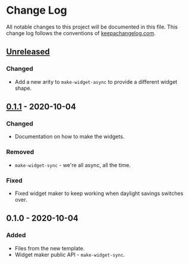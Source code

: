 # Change Log
All notable changes to this project will be documented in this file. This change log follows the conventions of [keepachangelog.com](http://keepachangelog.com/).

## [Unreleased]
### Changed
- Add a new arity to `make-widget-async` to provide a different widget shape.

## [0.1.1] - 2020-10-04
### Changed
- Documentation on how to make the widgets.

### Removed
- `make-widget-sync` - we're all async, all the time.

### Fixed
- Fixed widget maker to keep working when daylight savings switches over.

## 0.1.0 - 2020-10-04
### Added
- Files from the new template.
- Widget maker public API - `make-widget-sync`.

[Unreleased]: https://github.com/your-name/clojurescript-testing/compare/0.1.1...HEAD
[0.1.1]: https://github.com/your-name/clojurescript-testing/compare/0.1.0...0.1.1
